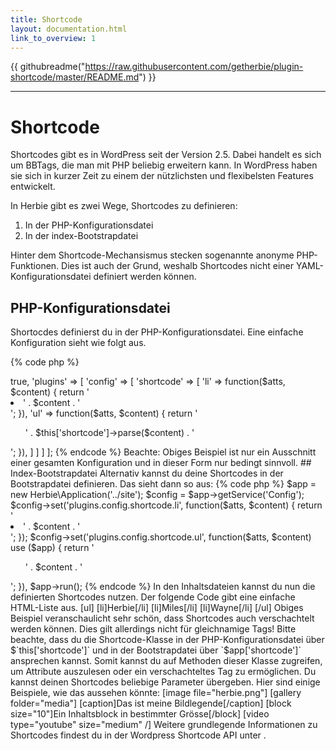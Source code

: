 ```yaml
---
title: Shortcode
layout: documentation.html
link_to_overview: 1
---
```


{{ githubreadme("https://raw.githubusercontent.com/getherbie/plugin-shortcode/master/README.md") }}

<hr>

# Shortcode

Shortcodes gibt es in WordPress seit der Version 2.5. Dabei handelt es sich um
BBTags, die man mit PHP beliebig erweitern kann. In WordPress haben sie sich in
kurzer Zeit zu einem der nützlichsten und flexibelsten Features entwickelt.

In Herbie gibt es zwei Wege, Shortcodes zu definieren:

1. In der PHP-Konfigurationsdatei
2. In der index-Bootstrapdatei

Hinter dem Shortcode-Mechansismus stecken sogenannte anonyme PHP-Funktionen.
Dies ist auch der Grund, weshalb Shortcodes nicht einer YAML-Konfigurationsdatei
definiert werden können.


## PHP-Konfigurationsdatei

Shortocdes definierst du in der PHP-Konfigurationsdatei. Eine einfache
Konfiguration sieht wie folgt aus.

{% code php %}
<?php
return [
    'nice_urls' => true,
    'plugins' => [
        'config' => [
            'shortcode' => [
                'li' => function($atts, $content) { return '<li>' . $content . '</li>'; }),
                'ul' => function($atts, $content) { return '<ul>' . $this['shortcode']->parse($content) . '</ul>'; }),
            ]
        ]
    ]
];
{% endcode %}

Beachte: Obiges Beispiel ist nur ein Ausschnitt einer gesamten Konfiguration und 
in dieser Form nur bedingt sinnvoll.

## Index-Bootstrapdatei

Alternativ kannst du deine Shortcodes in der Bootstrapdatei definieren. Das
sieht dann so aus:

{% code php %}
$app = new Herbie\Application('../site');
$config = $app->getService('Config');
$config->set('plugins.config.shortcode.li', function($atts, $content) { return '<li>' . $content . '</li>'; });
$config->set('plugins.config.shortcode.ul', function($atts, $content) use ($app) { return '<ul>' . $content . '</ul>'; }),
$app->run();
{% endcode %}

In den Inhaltsdateien kannst du nun die definierten Shortcodes nutzen. Der
folgende Code gibt eine einfache HTML-Liste aus.

    [ul]
        [li]Herbie[/li]
        [li]Miles[/li]
        [li]Wayne[/li]
    [/ul]

Obiges Beispiel veranschaulicht sehr schön, dass Shortcodes auch verschachtelt
werden können. Dies gilt allerdings nicht für gleichnamige Tags!

Bitte beachte, dass du die Shortcode-Klasse in der PHP-Konfigurationsdatei über
$`this['shortcode']` und in der Bootstrapdatei über `$app['shortcode']`
ansprechen kannst. Somit kannst du auf Methoden dieser Klasse zugreifen, um
Attribute auszulesen oder ein verschachteltes Tag zu ermöglichen.

Du kannst deinen Shortcodes beliebige Parameter übergeben. Hier sind einige
Beispiele, wie das aussehen könnte:

    [image file="herbie.png"]
    [gallery folder="media"]
    [caption]Das ist meine Bildlegende[/caption]
    [block size="10"]Ein Inhaltsblock in bestimmter Grösse[/block]
    [video type="youtube" size="medium" /]

Weitere grundlegende Informationen zu Shortcodes findest du in der Wordpress
Shortcode API unter <http://codex.wordpress.org/Shortcode_API>.
